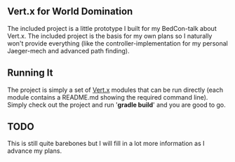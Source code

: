 ## Vert.x for World Domination ##
The included project is a little prototype I built for my BedCon-talk about Vert.x. The included project is the basis for my own plans so I naturally won't provide everything (like the controller-implementation for my personal Jaeger-mech and advanced path finding).

## Running It ##

The project is simply a set of [Vert.x](http://vertx.io/) modules that can be run directly (each module contains a README.md showing the required command line).
Simply check out the project and run '__gradle build__' and you are good to go.

## TODO ##

This is still quite barebones but I will fill in a lot more information as I advance my plans.
